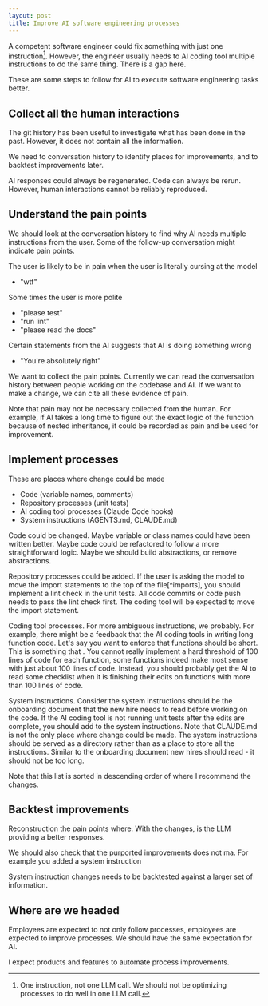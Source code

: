 ```yaml
---
layout: post
title: Improve AI software engineering processes
---
```

A competent software engineer could fix something with just one instruction[^counting-instructions]. However, the engineer usually needs to AI coding tool multiple instructions to do the same thing. There is a gap here.

These are some steps to follow for AI to execute software engineering tasks better.

[^counting-instructions]: One instruction, not one LLM call. We should not be optimizing processes to do well in one LLM call.


## Collect all the human interactions

The git history has been useful to investigate what has been done in the past. However, it does not contain all the information.

We need to conversation history to identify places for improvements, and to backtest improvements later.

AI responses could always be regenerated. Code can always be rerun. However, human interactions cannot be reliably reproduced.



## Understand the pain points

We should look at the conversation history to find why AI needs multiple instructions from the user. Some of the follow-up conversation might indicate pain points.

The user is likely to be in pain when the user is literally cursing at the model
 - "wtf"

Some times the user is more polite
 - "please test"
 - "run lint"
 - "please read the docs"

Certain statements from the AI suggests that AI is doing something wrong
- "You're absolutely right"

We want to collect the pain points. Currently we can read the conversation history between people working on the codebase and AI. If we want to make a change, we can cite all these evidence of pain.

Note that pain may not be necessary collected from the human. For example, if AI takes a long time to figure out the exact logic of the function because of nested inheritance, it could be recorded as pain and be used for improvement.



## Implement processes

These are places where change could be made

- Code (variable names, comments)
- Repository processes (unit tests)
- AI coding tool processes (Claude Code hooks)
- System instructions (AGENTS.md, CLAUDE.md)

Code could be changed. Maybe variable or class names could have been written better. Maybe code could be refactored to follow a more straightforward logic. Maybe we should build abstractions, or remove abstractions.

Repository processes could be added. If the user is asking the model to move the import statements to the top of the file[^imports], you should implement a lint check in the unit tests. All code commits or code push needs to pass the lint check first. The coding tool will be expected to move the import statement.

Coding tool processes. For more ambiguous instructions, we probably. For example, there might be a feedback that the AI coding tools in writing long function code. Let's say you want to enforce that functions should be short. This is something that . You cannot really implement a hard threshold of 100 lines of code for each function, some functions indeed make most sense with just about 100 lines of code. Instead, you should probably get the AI to read some checklist when it is finishing their edits on functions with more than 100 lines of code.

System instructions. Consider the system instructions should be the onboarding document that the new hire needs to read before working on the code. If the AI coding tool is not running unit tests after the edits are complete, you should add to the system instructions. Note that CLAUDE.md is not the only place where change could be made. The system instructions should be served as a directory rather than as a place to store all the instructions. Similar to the onboarding document new hires should read - it should not be too long.

Note that this list is sorted in descending order of where I recommend the changes.






## Backtest improvements

Reconstruction the pain points where. With the changes, is the LLM providing a better responses.

We should also check that the purported improvements does not ma. For example you added a system instruction 

System instruction changes needs to be backtested against a larger set of information.



## Where are we headed

Employees are expected to not only follow processes, employees are expected to improve processes. We should have the same expectation for AI.

I expect products and features to automate process improvements.





